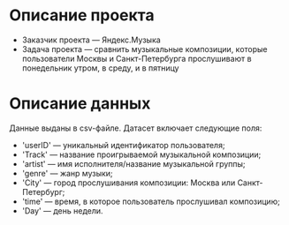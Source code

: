 # Описание проекта

- Заказчик проекта — Яндекс.Музыка
- Задача проекта — сравнить музыкальные композиции, которые пользователи Москвы и Санкт-Петербурга прослушивают в понедельник утром, в среду, и в пятницу

# Описание данных

Данные выданы в csv-файле. Датасет включает следующие поля:

- 'userID' — уникальный идентификатор пользователя;
- 'Track' — название проигрываемой музыкальной композиции;
- 'artist' — имя исполнителя/название музыкальной группы;
- 'genre' —  жанр музыки;
- 'City' — город прослушивания композиции: Москва или Санкт-Петербург;
- 'time' — время, в которое пользователь прослушивал композицию;
- 'Day' — день недели.
